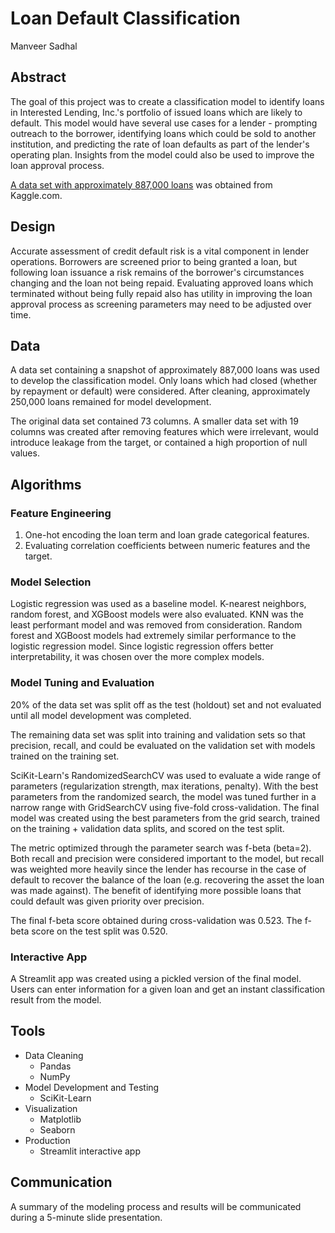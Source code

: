 # Loan Default Classification

Manveer Sadhal

## Abstract
The goal of this project was to create a classification model to identify loans in Interested Lending, Inc.'s portfolio of issued loans which are likely to default. This model would have several use cases for a lender - prompting outreach to the borrower, identifying loans which could be sold to another institution, and predicting the rate of loan defaults as part of the lender's operating plan. Insights from the model could also be used to improve the loan approval process.

[A data set with approximately 887,000 loans](https://www.kaggle.com/ranadeep/credit-risk-dataset) was obtained from Kaggle.com.

## Design
Accurate assessment of credit default risk is a vital component in lender operations. Borrowers are screened prior to being granted a loan, but following loan issuance a risk remains of the borrower's circumstances changing and the loan not being repaid. Evaluating approved loans which terminated without being fully repaid also has utility in improving the loan approval process as screening parameters may need to be adjusted over time.

## Data
A data set containing a snapshot of approximately 887,000 loans was used to develop the classification model. Only loans which had closed (whether by repayment or default) were considered. After cleaning, approximately 250,000 loans remained for model development.

The original data set contained 73 columns. A smaller data set with 19 columns was created after removing features which were irrelevant, would introduce leakage from the target, or contained a high proportion of null values.

## Algorithms
### Feature Engineering
1. One-hot encoding the loan term and loan grade categorical features.
2. Evaluating correlation coefficients between numeric features and the target.

### Model Selection
Logistic regression was used as a baseline model. K-nearest neighbors, random forest, and XGBoost models were also evaluated. KNN was the least performant model and was removed from consideration. Random forest and XGBoost models had extremely similar performance to the logistic regression model. Since logistic regression offers better interpretability, it was chosen over the more complex models.

### Model Tuning and Evaluation
20% of the data set was split off as the test (holdout) set and not evaluated until all model development was completed.

The remaining data set was split into training and validation sets so that precision, recall, and could be evaluated on the validation set with models trained on the training set.

SciKit-Learn's RandomizedSearchCV was used to evaluate a wide range of parameters (regularization strength, max iterations, penalty). With the best parameters from the randomized search, the model was tuned further in a narrow range with GridSearchCV using five-fold cross-validation. The final model was created using the best parameters from the grid search, trained on the training + validation data splits, and scored on the test split.

The metric optimized through the parameter search was f-beta (beta=2). Both recall and precision were considered important to the model, but recall was weighted more heavily since the lender has recourse in the case of default to recover the balance of the loan (e.g. recovering the asset the loan was made against). The benefit of identifying more possible loans that could default was given priority over precision.

The final f-beta score obtained during cross-validation was 0.523. The f-beta score on the test split was 0.520.

### Interactive App
A Streamlit app was created using a pickled version of the final model. Users can enter information for a given loan and get an instant classification result from the model.

## Tools
- Data Cleaning
    - Pandas
    - NumPy
- Model Development and Testing
    - SciKit-Learn
- Visualization
    - Matplotlib
    - Seaborn
- Production
    - Streamlit interactive app

## Communication
A summary of the modeling process and results will be communicated during a 5-minute slide presentation.